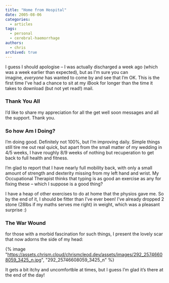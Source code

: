 ```yaml
---
title: "Home from Hospital"
date: 2005-08-06
categories:
  - articles
tags:
  - personal
  - cerebral-haemorrhage
authors:
  - chris
archived: true
---
```


I guess I should apologise – I was actually discharged a week ago (which was a week earlier than expected), but as I’m sure you can imagine, *everyone* has wanted to come by and see that I’m OK. This is the first time I’ve had a chance to sit at my iBook for longer than the time it takes to download (but not yet read!) mail.

### Thank You All

I’d like to share my appreciation for all the get well soon messages and all the support. Thank you.

### So how Am I Doing?

I’m doing good. Definitely not 100%, but I’m improving daily. Simple things still tire me out real quick, but apart from the small matter of my wedding in 4/5 weeks, I have roughly 8/9 weeks of nothing but recuperation to get back to full health and fitness.

I’m glad to report that I have nearly full mobility back, with only a small amount of strength and dexterity missing from my left hand and wrist. My Occupational Therapist thinks that typing is as good an exercise as any for fixing these – which I suppose is a good thing?

I have a heap of other exercises to do at home that the physios gave me. So by the end of it, I should be fitter than I’ve ever been! I’ve already dropped 2 stone (28lbs if my maths serves me right) in weight, which was a pleasant surprise :)

### The War Wound

for those with a morbid fascination for such things, I present the lovely scar that now adorns the side of my head:

{% image "https://assets.chrism.cloud/chrismcleod.dev/assets/images/292_25746608059_3425_n.jpg", "292_25746608059_3425_n" %}

It gets a bit itchy and uncomfortble at times, but I guess I’m glad it’s there at the end of the day!

